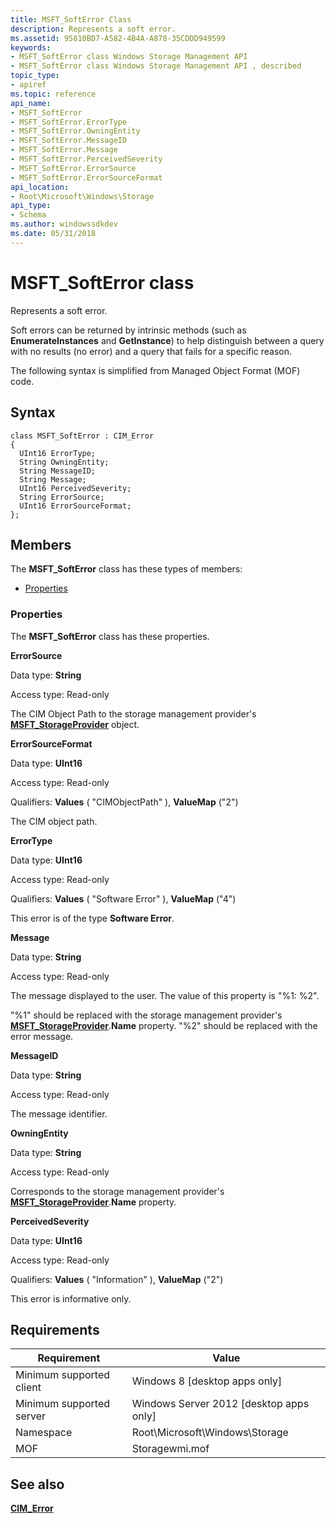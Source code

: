 ```yaml
---
title: MSFT_SoftError Class
description: Represents a soft error.
ms.assetid: 95810BD7-A582-4B4A-A878-35CDDD949599
keywords:
- MSFT_SoftError class Windows Storage Management API
- MSFT_SoftError class Windows Storage Management API , described
topic_type:
- apiref
ms.topic: reference
api_name:
- MSFT_SoftError
- MSFT_SoftError.ErrorType
- MSFT_SoftError.OwningEntity
- MSFT_SoftError.MessageID
- MSFT_SoftError.Message
- MSFT_SoftError.PerceivedSeverity
- MSFT_SoftError.ErrorSource
- MSFT_SoftError.ErrorSourceFormat
api_location:
- Root\Microsoft\Windows\Storage
api_type:
- Schema
ms.author: windowssdkdev
ms.date: 05/31/2018
---
```


# MSFT\_SoftError class

Represents a soft error.

Soft errors can be returned by intrinsic methods (such as **EnumerateInstances** and **GetInstance**) to help distinguish between a query with no results (no error) and a query that fails for a specific reason.

The following syntax is simplified from Managed Object Format (MOF) code.

## Syntax

``` syntax
class MSFT_SoftError : CIM_Error
{
  UInt16 ErrorType;
  String OwningEntity;
  String MessageID;
  String Message;
  UInt16 PerceivedSeverity;
  String ErrorSource;
  UInt16 ErrorSourceFormat;
};
```

## Members

The **MSFT\_SoftError** class has these types of members:

-   [Properties](#properties)

### Properties

The **MSFT\_SoftError** class has these properties.

 

**ErrorSource**
   

Data type: **String**
 

Access type: Read-only
 

The CIM Object Path to the storage management provider's [**MSFT\_StorageProvider**](msft-storageprovider.md) object.

 

**ErrorSourceFormat**
   

Data type: **UInt16**
 

Access type: Read-only
 

Qualifiers: **Values** ( "CIMObjectPath" ), **ValueMap** ("2")
 

The CIM object path.

 

**ErrorType**
   

Data type: **UInt16**
 

Access type: Read-only
 

Qualifiers: **Values** ( "Software Error" ), **ValueMap** ("4")
 

This error is of the type **Software Error**.

 

**Message**
   

Data type: **String**
 

Access type: Read-only
 

The message displayed to the user. The value of this property is "%1: %2".

"%1" should be replaced with the storage management provider's [**MSFT\_StorageProvider**](msft-storageprovider.md).**Name** property. "%2" should be replaced with the error message.

 

**MessageID**
   

Data type: **String**
 

Access type: Read-only
 

The message identifier.

 

**OwningEntity**
   

Data type: **String**
 

Access type: Read-only
 

Corresponds to the storage management provider's [**MSFT\_StorageProvider**](msft-storageprovider.md).**Name** property.

 

**PerceivedSeverity**
   

Data type: **UInt16**
 

Access type: Read-only
 

Qualifiers: **Values** ( "Information" ), **ValueMap** ("2")
 

This error is informative only.

 

## Requirements



| Requirement | Value |
|-------------------------------------|-------------------------------------------------------------------------------------------|
| Minimum supported client | Windows 8 \[desktop apps only\]                                                |
| Minimum supported server | Windows Server 2012 \[desktop apps only\]                                      |
| Namespace                | Root\\Microsoft\\Windows\\Storage                                              |
| MOF                      |  Storagewmi.mof  |



## See also

 

[**CIM\_Error**](/previous-versions//cc150671(v=vs.85))
 

 


